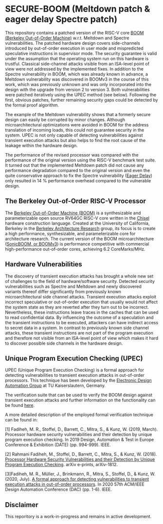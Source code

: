 # SECURE-BOOM (Meltdown patch & eager delay Spectre patch)
This repository contains a patched version of the RISC-V core [BOOM (Berkeley Out-of-Order Machine)](https://github.com/riscv-boom/riscv-boom) w.r.t. Meltdown and Spectre vulnerabilities. The patched hardware design covers side-channels introduced by out-of-order execution in user mode and mispredicted speculative instructions in supervisor mode. The security guarantee is valid under the assumption that the operating system run on this hardware is trustful. Classical side-channel attacks visible from an ISA-level point of view were not addressed by the implemented fixes. In addition to the Spectre vulnerability in BOOM, which was already known in advance, a Meltdown vulnerability was discovered in BOOMv3 in the course of this work, which was previously unknown and was only incorporated into the design with the upgrade from version 2 to version 3. Both vulnerabilities were patched iteratively using the UPEC method (see below). Following the first, obvious patches, further remaining security gaps could be detected by the formal proof algorithm. 

The example of the Meltdown vulnerability shows that a formerly secure design can easily be corrupted by minor changes. 
Although microarchitectural optimizations were avoided in BOOM for the address translation of incoming loads, this could not guarantee security in the system. 
UPEC is not only capable of detecting vulnerabilities against transient execution attacks but also helps to find the root cause of the leakage within the hardware design. 

The performance of the revised processor was compared with the performance of the original version using the RISC-V benchmark test suite. 
It turned out that the implemented Meltdown patch did not cause any performance degradation compared to the original version and even the quite conservative approach to fix the Spectre vulnerability ([Eager Delay](https://dl.acm.org/doi/10.1145/3307650.3322216)) only resulted in 14 % performance overhead compared to the vulnerable design.


## The Berkeley Out-of-Order RISC-V Processor

The [Berkeley Out-of-Order Machine (BOOM)](https://github.com/riscv-boom/riscv-boom) is a synthesizable and parameterizable open source RV64GC RISC-V core written in the [Chisel](https://chisel.eecs.berkeley.edu/) hardware construction language.
Created at the University of California, Berkeley in the [Berkeley Architecture Research](https://bar.eecs.berkeley.edu/) group, its focus is to create a high performance, synthesizable, and parameterizable core for architecture research.
The current version of the BOOM microarchitecture ([SonicBOOM, or BOOMv3](https://carrv.github.io/2020/papers/CARRV2020_paper_15_Zhao.pdf)) is performance competitive with commercial high-performance out-of-order cores, achieving 6.2 CoreMarks/MHz.

## Hardware Vulnerabilities

The discovery of transient execution attacks has brought a whole new set of challenges to the field of hardware/software security. 
Detected security vulnerabilities such as Spectre and Meltdown and newly discovered variants thereof differ significantly from previously known microarchitectural side channel attacks. Transient execution attacks exploit incorrect speculative or out-of-order execution that usually would not affect the system state as they are reverted after they turn out to be incorrect. Nevertheless, these instructions leave traces in the caches that can be used to read confidential data. 
By influencing the outcome of a speculation and the transient instructions to be executed, attackers can have indirect access to secret data in a system. 
In contrast to previously known side channel attacks, these transient instructions are not part of the program execution and therefore not visible from an ISA-level point of view which makes it hard to discover possible side channels in the hardware design.


## Unique Program Execution Checking (UPEC)

UPEC (Unique Program Execution Checking) is a formal approach for detecting vulnerabilities to transient execution attacks in out-of-order processors. This technique has been developed by the [Electronic Design Automation Group](https://www.eit.uni-kl.de/eis/research/) at TU Kaiserslautern, Germany.

The verification suite that can be used to verify the BOOM design against transient execution attacks and further information on the functionality can be found [here](https://github.com/TUK-EIS/upec-boom-verification-suite).

A more detailed description of the employed formal verification technique can be found in:

[1] Fadiheh, M. R., Stoffel, D., Barrett, C., Mitra, S., & Kunz, W. (2019, March). Processor hardware security vulnerabilities and their detection by unique program execution checking. In 2019 Design, Automation & Test in Europe Conference & Exhibition (DATE) (pp. 994-999). IEEE.

[2] Rahmani Fadiheh, M., Stoffel, D., Barrett, C., Mitra, S., & Kunz, W. (2018). [Processor Hardware Security Vulnerabilities and their Detection by Unique Program Execution Checking](https://arxiv.org/abs/1812.04975). arXiv e-prints, arXiv-1812. 

[3]Fadiheh, M. R., Müller, J., Brinkmann, R., Mitra, S., Stoffel, D., & Kunz, W. (2020, July). [A formal approach for detecting vulnerabilities to transient execution attacks in out-of-order processors](https://ieeexplore.ieee.org/document/9218572). In 2020 57th ACM/IEEE Design Automation Conference (DAC) (pp. 1-6). IEEE.


## Disclaimer

This reporitory is a work-in-progress and remains in active development.
